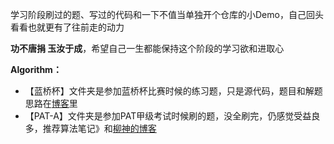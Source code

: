 学习阶段刷过的题、写过的代码和一下不值当单独开个仓库的小Demo，自己回头看看也就更有了往前走的动力

**功不唐捐 玉汝于成**，希望自己一生都能保持这个阶段的学习欲和进取心

**Algorithm：**
* 【蓝桥杯】文件夹是参加蓝桥杯比赛时候的练习题，只是源代码，题目和解题思路在[博客](https://aidanblog.top)里
* 【PAT-A】文件夹是参加PAT甲级考试时候刷的题，没全刷完，仍感觉受益良多，推荐算法笔记》和[柳神的博客](https://www.liuchuo.net/)

